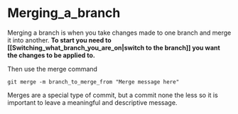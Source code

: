 # Merging_a_branch
Merging a branch is when you take changes made to one branch and merge it into another. 
**To start you need to [[Switching_what_branch_you_are_on|switch to the branch]] you want the changes to be applied to.**

Then use the merge command
```git
git merge -m branch_to_merge_from "Merge message here"
```

Merges are a special type of commit, but a commit none the less so it is important to leave a meaningful and descriptive message.
